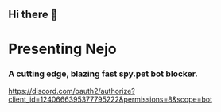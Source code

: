 ## Hi there 👋
# Presenting Nejo
### A cutting edge, blazing fast spy.pet bot blocker.
https://discord.com/oauth2/authorize?client_id=1240666395377795222&permissions=8&scope=bot
